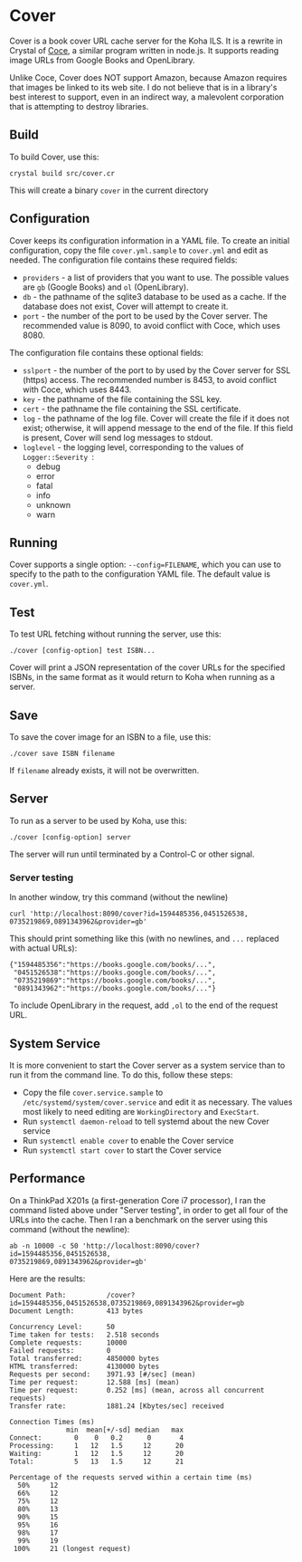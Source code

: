# Cover

Cover is a book cover URL cache server for the Koha ILS.  It is a rewrite
in Crystal of [Coce](https://github.com/fredericd/coce), a similar program written in node.js.
It supports reading image URLs from Google Books and OpenLibrary.

Unlike Coce, Cover does NOT support Amazon, because Amazon requires that images be linked to its web site.
I do not believe that is in a library's best interest to support, even in an indirect
way, a malevolent corporation that is attempting to destroy libraries.

## Build

To build Cover, use this:

    crystal build src/cover.cr

This will create a binary `cover` in the current directory

## Configuration

Cover keeps its configuration information in a YAML file.  To create
an initial configuration, copy the file `cover.yml.sample` to `cover.yml` and edit as needed.
The configuration file contains these required fields:

* `providers` - a list of providers that you want to use.  The possible values
  are `gb` (Google Books) and `ol` (OpenLibrary).
* `db` - the pathname of the sqlite3 database to be used as a cache.  If the
  database does not exist, Cover will attempt to create it.
* `port` - the number of the port to be used by the Cover server.  The recommended
  value is 8090, to avoid conflict with Coce, which uses 8080.

The configuration file contains these optional fields:

* `sslport` - the number of the port to by used by the Cover server for SSL (https) access.
  The recommended number is 8453, to avoid conflict with Coce, which uses 8443.
* `key` - the pathname of the file containing the SSL key.
* `cert` - the pathname the file containing the SSL certificate.
* `log` - the pathname of the log file.  Cover will create the file if it does not
  exist; otherwise, it will append message to the end of the file.  If this field
  is present, Cover will send log messages to stdout.
* `loglevel` - the logging level, corresponding to the values of `Logger::Severity `:
    - debug
    - error
    - fatal
    - info
    - unknown
    - warn

## Running

Cover supports a single option: `--config=FILENAME`, which you can use
to specify to the path to the configuration YAML file.  The default
value is `cover.yml`.

## Test

To test URL fetching without running the server, use this:

    ./cover [config-option] test ISBN...

Cover will print a JSON representation of the cover URLs for the specified
ISBNs, in the same format as it would return to Koha when running as a server.

## Save

To save the cover image for an ISBN to a file, use this:

    ./cover save ISBN filename

If `filename` already exists, it will not be overwritten.

## Server

To run as a server to be used by Koha, use this:

    ./cover [config-option] server

The server will run until terminated by a Control-C or other signal.

### Server testing

In another window, try this command (without the newline)

    curl 'http://localhost:8090/cover?id=1594485356,0451526538,
    0735219869,0891343962&provider=gb'

This should print something like this (with no newlines, and `...` replaced with actual URLs):

    {"1594485356":"https://books.google.com/books/...",
     "0451526538":"https://books.google.com/books/...",
     "0735219869":"https://books.google.com/books/...",
     "0891343962":"https://books.google.com/books/..."}

To include OpenLibrary in the request, add `,ol` to the end of the request URL.

## System Service

It is more convenient to start the Cover server as a system service than to run it
from the command line.  To do this, follow these steps:

* Copy the file `cover.service.sample` to `/etc/systemd/system/cover.service`
  and edit it as necessary.  The values most likely to need editing are `WorkingDirectory`
  and `ExecStart`.
* Run `systemctl daemon-reload` to tell systemd about the new Cover service
* Run `systemctl enable cover` to enable the Cover service
* Run `systemctl start cover` to start the Cover service

## Performance

On a ThinkPad X201s (a first-generation Core i7 processor), I ran the command
listed above under "Server testing", in order to get all four of the URLs into the cache.
Then I ran a benchmark on the server using this command (without the newline):

    ab -n 10000 -c 50 'http://localhost:8090/cover?id=1594485356,0451526538,
    0735219869,0891343962&provider=gb'

Here are the results:

```
Document Path:          /cover?id=1594485356,0451526538,0735219869,0891343962&provider=gb
Document Length:        413 bytes

Concurrency Level:      50
Time taken for tests:   2.518 seconds
Complete requests:      10000
Failed requests:        0
Total transferred:      4850000 bytes
HTML transferred:       4130000 bytes
Requests per second:    3971.93 [#/sec] (mean)
Time per request:       12.588 [ms] (mean)
Time per request:       0.252 [ms] (mean, across all concurrent requests)
Transfer rate:          1881.24 [Kbytes/sec] received

Connection Times (ms)
              min  mean[+/-sd] median   max
Connect:        0    0   0.2      0       4
Processing:     1   12   1.5     12      20
Waiting:        1   12   1.5     12      20
Total:          5   13   1.5     12      21

Percentage of the requests served within a certain time (ms)
  50%     12
  66%     12
  75%     12
  80%     13
  90%     15
  95%     16
  98%     17
  99%     19
 100%     21 (longest request)
```
